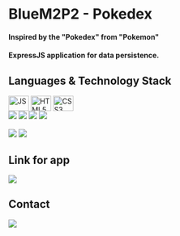 # BlueM2P2 - Pokedex
#### Inspired by the "Pokedex" from "Pokemon"
#### ExpressJS application for data persistence.

## Languages & Technology Stack

<div style="display: inline-block">
    <img align="center" alt="JS" height="30" width="40" src="https://cdn.jsdelivr.net/gh/devicons/devicon/icons/javascript/javascript-original.svg"/>
    <img align="center" alt="HTML5" height="30" width="40" src="https://cdn.jsdelivr.net/gh/devicons/devicon/icons/html5/html5-original.svg"/>
    <img align="center" alt="CSS3" height="30" width="40" src="https://cdn.jsdelivr.net/gh/devicons/devicon/icons/css3/css3-original.svg"/>
</div><br/>
 
<div style="display: inline_block">
    <img src="https://img.shields.io/badge/Node.js-339933?style=for-the-badge&logo=nodedotjs&logoColor=white"/>
    <img src="https://img.shields.io/badge/express.js-%23404d59.svg?style=for-the-badge&logo=express&logoColor=white"/>
    <img src="https://img.shields.io/badge/npm-CB3837?style=for-the-badge&logo=npm&logoColor=white"/>
    <img src="https://img.shields.io/badge/jQuery-0769AD?style=for-the-badge&logo=jquery&logoColor=white"/>
</div><br/>

<div style="display: inline_block">
    <img src="https://img.shields.io/badge/Visual_Studio_Code-0078D4?style=for-the-badge&logo=visual%20studio%20code&logoColor=white"/>
    <img src="https://img.shields.io/badge/Git-F05032?style=for-the-badge&logo=git&logoColor=white"/>
</div>

## Link for app

<a href="https://blue-matheus-pokedex.herokuapp.com" target="_blank">
    <img src="https://assets.pokemon.com/assets/cms2-pt-br/img/misc/gus/buttons/logo-pokemon-79x45.png"/>
</a>

## Contact

<a href="https://www.linkedin.com/in/msantos95/" target="_blank">
    <img src="https://img.shields.io/badge/LinkedIn-0077B5?style=for-the-badge&logo=linkedin&logoColor=white"/>
</a>
